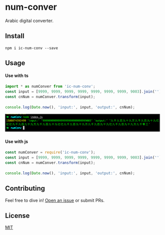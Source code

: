 # num-conver

Arabic digital converter.

## Install

```shell
npm i ic-num-conv --save
```

## Usage

#### Use with ts

```typescript
import * as numConver from 'ic-num-conv';
const input = [9999, 9999, 9999, 9999, 9999, 9999, 9999, 9003].join('');
const cnNum = numConver.transform(input);

console.log(Date.now(), 'input:', input, 'output:', cnNum);
```

<img src="https://github.com/isaaxite/num-conv/blob/master/asset/73809373-0e025f80-480e-11ea-9758-375c33e53a88.png"/>

#### Use with js

```javascript
const numConver = require('ic-num-conv');
const input = [9999, 9999, 9999, 9999, 9999, 9999, 9999, 9003].join('');
const cnNum = numConver.transform(input);

console.log(Date.now(), 'input:', input, 'output:', cnNum);
```

## Contributing

Feel free to dive in! [Open an issue](https://github.com/isaaxite/num-conv/issues) or submit PRs.

## License

[MIT](https://github.com/isaaxite/num-conv/blob/master/LICENSE)
